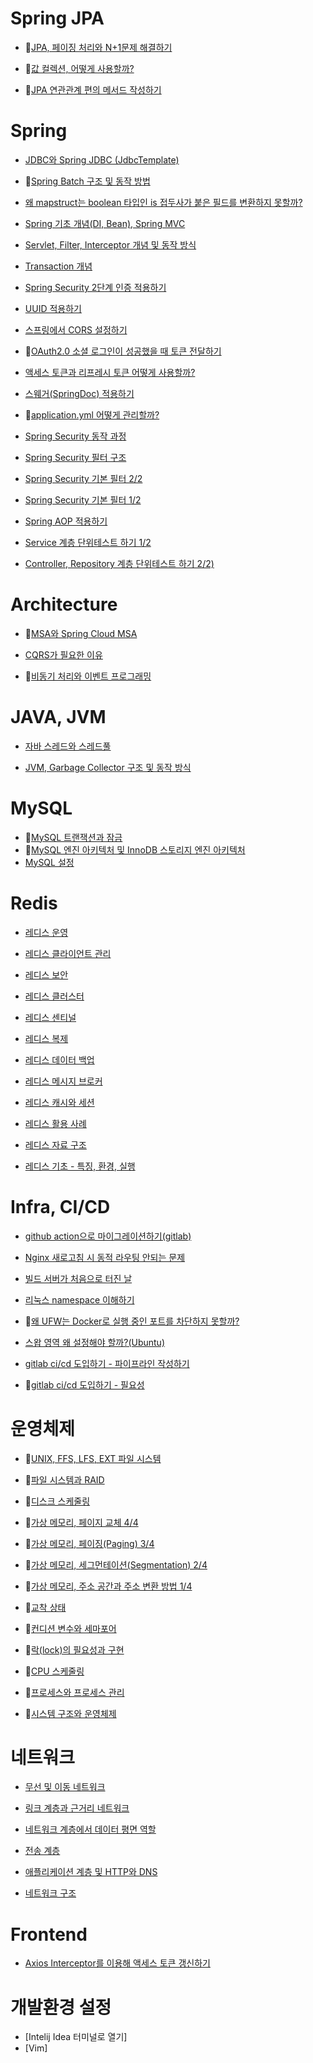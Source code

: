 # Spring JPA

- 📌[JPA, 페이징 처리와 N+1문제 해결하기](https://velog.io/@ji-jjang/JPA-%ED%8E%98%EC%9D%B4%EC%A7%95-%EC%B2%98%EB%A6%AC%EC%99%80-N1%EB%AC%B8%EC%A0%9C-%ED%95%B4%EA%B2%B0%ED%95%98%EA%B8%B0)

- 📌[값 컬렉션, 어떻게 사용할까?](https://velog.io/@ji-jjang/%EA%B0%92-%EC%BB%AC%EB%A0%89%EC%85%98-%EC%96%B4%EB%96%BB%EA%B2%8C-%EC%82%AC%EC%9A%A9%ED%95%A0%EA%B9%8C)

- 📌[JPA 연관관계 편의 메서드 작성하기](https://velog.io/@ji-jjang/JPA-%EC%97%B0%EA%B4%80%EA%B4%80%EA%B3%84-%ED%8E%B8%EC%9D%98-%EB%A9%94%EC%84%9C%EB%93%9C-%EC%9E%91%EC%84%B1%ED%95%98%EA%B8%B0)

# Spring

- [JDBC와 Spring JDBC (JdbcTemplate)](https://velog.io/@ji-jjang/JDBC%EC%99%80-Spring-JDBC-JdbcTemplate)

- 📌[Spring Batch 구조 및 동작 방법](https://velog.io/@ji-jjang/Spring-Batch-%EA%B5%AC%EC%A1%B0-%EB%B0%8F-%EB%8F%99%EC%9E%91-%EB%B0%A9%EB%B2%95)

- [왜 mapstruct는 boolean 타입인 is 접두사가 붙은 필드를 변환하지 못할까?](https://velog.io/@ji-jjang/%EC%99%9C-mapstruct%EB%8A%94-boolean-%ED%83%80%EC%9E%85%EC%9D%B8-is-%EC%A0%91%EB%91%90%EC%82%AC%EA%B0%80-%EB%B6%99%EC%9D%80-%ED%95%84%EB%93%9C%EB%A5%BC-%EB%B3%80%ED%99%98%ED%95%98%EC%A7%80-%EB%AA%BB%ED%95%A0%EA%B9%8C)

- [Spring 기초 개념(DI, Bean), Spring MVC](./spring/spring_basic.md)

- [Servlet, Filter, Interceptor 개념 및 동작 방식](./spring/servlet_filter_interceptor.md)

- [Transaction 개념](./spring/transaction.md)

- [Spring Security 2단계 인증 적용하기](https://velog.io/@ji-jjang/Spring-Security-apply-two-factor-auth-filter)

- [UUID 적용하기](https://velog.io/@ji-jjang/apply-UUID)

- [스프링에서 CORS 설정하기](https://velog.io/@ji-jjang/setting-up-CORS-in-Spring)

- 📌[OAuth2.0 소셜 로그인이 성공했을 때 토큰 전달하기](https://velog.io/@ji-jjang/OAuth2.0-social-login-successfully-passing-tokens-when-successful)

- [액세스 토큰과 리프레시 토큰 어떻게 사용할까?](https://velog.io/@ji-jjang/usage-access-token-refresh-token)

- [스웨거(SpringDoc) 적용하기](https://velog.io/@ji-jjang/apply-springdoc)

- 📌[application.yml 어떻게 관리할까?](https://velog.io/@ji-jjang/application.yml-management)

- [Spring Security 동작 과정](https://velog.io/@ji-jjang/Spring-Security-%EB%8F%99%EC%9E%91-%EA%B3%BC%EC%A0%95)

- [Spring Security 필터 구조](https://velog.io/@ji-jjang/%EC%8A%A4%ED%94%84%EB%A7%81-%EC%8B%9C%ED%81%90%EB%A6%AC%ED%8B%B0-%ED%95%84%ED%84%B0)

- [Spring Security 기본 필터 2/2](https://velog.io/@ji-jjang/Spring-Security-%EA%B8%B0%EB%B3%B8-%ED%95%84%ED%84%B0-2-2)

- [Spring Security 기본 필터 1/2](https://velog.io/@ji-jjang/Spring-Security-%EA%B8%B0%EB%B3%B8-%ED%95%84%ED%84%B0-1-2)

- [Spring AOP 적용하기](https://velog.io/@ji-jjang/Spring-AOP-%EC%A0%81%EC%9A%A9%ED%95%98%EA%B8%B0)

- [Service 계층 단위테스트 하기 1/2](https://velog.io/@ji-jjang/Service-%EA%B3%84%EC%B8%B5-%EB%8B%A8%EC%9C%84%ED%85%8C%EC%8A%A4%ED%8A%B8-%ED%95%98%EA%B8%B0-12)
- [Controller, Repository 계층 단위테스트 하기 2/2)](https://velog.io/@ji-jjang/Controller-Repository-%EA%B3%84%EC%B8%B5-%EB%8B%A8%EC%9C%84%ED%85%8C%EC%8A%A4%ED%8A%B8-%ED%95%98%EA%B8%B0-22)

# Architecture
- 📌[MSA와 Spring Cloud MSA](https://velog.io/@ji-jjang/MSA%EC%99%80-Spring-Cloud-MSA)

- [CQRS가 필요한 이유](https://velog.io/@ji-jjang/CQRS%EA%B0%80-%ED%95%84%EC%9A%94%ED%95%9C-%EC%9D%B4%EC%9C%A0)

- 📌[비동기 처리와 이벤트 프로그래밍](https://velog.io/@ji-jjang/%EC%8A%A4%ED%94%84%EB%A7%81-%EB%B9%84%EB%8F%99%EA%B8%B0-%EC%B2%98%EB%A6%AC%EC%99%80-%EC%9D%B4%EB%B2%A4%ED%8A%B8-%ED%94%84%EB%A1%9C%EA%B7%B8%EB%9E%98%EB%B0%8D) 

# JAVA, JVM
- [자바 스레드와 스레드풀](https://velog.io/@ji-jjang/%EC%9E%90%EB%B0%94-%EC%8A%A4%EB%A0%88%EB%93%9C)

- [JVM, Garbage Collector 구조 및 동작 방식](./java/jvm_garbage_collector.md)

# MySQL
- 📌[MySQL 트랜잭션과 잠금](./mysql/transaction.md)
- 📌[MySQL 엔진 아키텍처 및 InnoDB 스토리지 엔진 아키텍처](./mysql/architecture.md)
- [MySQL 설정](./mysql/settings.md)

# Redis
- [레디스 운영](./redis/operation.md)

- [레디스 클라이언트 관리](./redis/client-management.md)

- [레디스 보안](./redis/security.md)

- [레디스 클러스터](./redis/cluster.md)

- [레디스 센티널](./redis/centinel)

- [레디스 복제](./redis/replication.md)

- [레디스 데이터 백업](./redis/data-backup.md)

- [레디스 메시지 브로커](./redis/message-broker.md)

- [레디스 캐시와 세션](./redis/cache-session.md)

- [레디스 활용 사례](./redis/use_cases.md)

- [레디스 자료 구조](./redis/data-structure.md)

- [레디스 기초 - 특징, 환경, 실행](./redis/characteristic.md)

# Infra, CI/CD
- [github action으로 마이그레이션하기(gitlab)](https://velog.io/@ji-jjang/github-action%EC%9C%BC%EB%A1%9C-%EB%A7%88%EC%9D%B4%EA%B7%B8%EB%A0%88%EC%9D%B4%EC%85%98%ED%95%98%EA%B8%B0gitlab)
  
- [Nginx 새로고침 시 동적 라우팅 안되는 문제](https://velog.io/@ji-jjang/Nginx-dynamic-routing-not-working-on-nginx-refresh)
  
- [빌드 서버가 처음으로 터진 날](https://velog.io/@ji-jjang/%EB%B9%8C%EB%93%9C-%EC%84%9C%EB%B2%84%EA%B0%80-%EC%B2%98%EC%9D%8C%EC%9C%BC%EB%A1%9C-%ED%84%B0%EC%A7%84-%EB%82%A0)
  
- [리눅스 namespace 이해하기](https://velog.io/@ji-jjang/%EB%A6%AC%EB%88%85%EC%8A%A4-namespace-%EC%9D%B4%ED%95%B4%ED%95%98%EA%B8%B0)
  
- 📌[왜 UFW는 Docker로 실행 중인 포트를 차단하지 못할까?](https://velog.io/@ji-jjang/%EC%99%9C-UFW%EB%8A%94-Docker%EB%A1%9C-%EC%8B%A4%ED%96%89-%EC%A4%91%EC%9D%B8-PORT%EB%A5%BC-%EC%B0%A8%EB%8B%A8%ED%95%98%EC%A7%80-%EB%AA%BB%ED%95%A0%EA%B9%8C)
  
- [스왑 영역 왜 설정해야 할까?(Ubuntu)](https://velog.io/@ji-jjang/ubuntu-swap-area)
  
- [gitlab ci/cd 도입하기 - 파이프라인 작성하기](https://velog.io/@ji-jjang/gitlab-cicd-pipeline)

- 📌[gitlab ci/cd 도입하기 - 필요성](https://velog.io/@ji-jjang/gitlab-cicd-need)

# 운영체제
- 📌[UNIX, FFS, LFS, EXT 파일 시스템](https://velog.io/@ji-jjang/UNIX-FFS-LFS-EXT-%ED%8C%8C%EC%9D%BC-%EC%8B%9C%EC%8A%A4%ED%85%9C)

- 📌[파일 시스템과 RAID](https://velog.io/@ji-jjang/%ED%8C%8C%EC%9D%BC-%EC%8B%9C%EC%8A%A4%ED%85%9C%EA%B3%BC-RAID)

- 📌[디스크 스케줄링](https://velog.io/@ji-jjang/%EB%94%94%EC%8A%A4%ED%81%AC-%EC%8A%A4%EC%BC%80%EC%A4%84%EB%A7%81)

- 📌[가상 메모리, 페이지 교체 4/4](https://velog.io/@ji-jjang/%EA%B0%80%EC%83%81-%EB%A9%94%EB%AA%A8%EB%A6%AC-%ED%8E%98%EC%9D%B4%EC%A7%80-%EA%B5%90%EC%B2%B4-4-4)

- 📌[가상 메모리, 페이징(Paging) 3/4](https://velog.io/@ji-jjang/%EA%B0%80%EC%83%81-%EB%A9%94%EB%AA%A8%EB%A6%AC-%ED%8E%98%EC%9D%B4%EC%A7%95Paging-3-4)

- 📌[가상 메모리, 세그먼테이션(Segmentation) 2/4](https://velog.io/@ji-jjang/%EA%B0%80%EC%83%81-%EB%A9%94%EB%AA%A8%EB%A6%AC-%EC%84%B8%EA%B7%B8%EB%A8%BC%ED%85%8C%EC%9D%B4%EC%85%98Segmentation-2-5)

- 📌[가상 메모리, 주소 공간과 주소 변환 방법 1/4](https://velog.io/@ji-jjang/%EA%B0%80%EC%83%81-%EB%A9%94%EB%AA%A8%EB%A6%AC-%EC%A3%BC%EC%86%8C-%EA%B3%B5%EA%B0%84%EA%B3%BC-%EC%A3%BC%EC%86%8C-%EB%B3%80%ED%99%98-%EB%B0%A9%EB%B2%951-5)

- 📌[교착 상태](https://velog.io/@ji-jjang/%EA%B5%90%EC%B0%A9-%EC%83%81%ED%83%9C)

- 📌[컨디션 변수와 세마포어](https://velog.io/@ji-jjang/%EC%BB%A8%EB%94%94%EC%85%98-%EB%B3%80%EC%88%98%EC%99%80-%EC%84%B8%EB%A7%88%ED%8F%AC%EC%96%B4)

- 📌[락(lock)의 필요성과 구현](https://velog.io/@ji-jjang/%EB%9D%BDlock%EC%9D%98-%ED%95%84%EC%9A%94%EC%84%B1%EA%B3%BC-%EA%B5%AC%ED%98%84)

- 📌[CPU 스케줄링](https://velog.io/@ji-jjang/CPU-%EC%8A%A4%EC%BC%80%EC%A4%84%EB%A7%81)

- 📌[프로세스와 프로세스 관리](https://velog.io/@ji-jjang/%ED%94%84%EB%A1%9C%EC%84%B8%EC%8A%A4%EC%99%80-%ED%94%84%EB%A1%9C%EC%84%B8%EC%8A%A4-%EA%B4%80%EB%A6%AC)

- 📌[시스템 구조와 운영체제](https://velog.io/@ji-jjang/%EC%8B%9C%EC%8A%A4%ED%85%9C-%EA%B5%AC%EC%A1%B0%EC%99%80-%EC%9A%B4%EC%98%81%EC%B2%B4%EC%A0%9C)

# 네트워크
- [무선 및 이동 네트워크](https://velog.io/@ji-jjang/%EB%AC%B4%EC%84%A0-%EB%B0%8F-%EC%9D%B4%EB%8F%99-%EB%84%A4%ED%8A%B8%EC%9B%8C%ED%81%AC)

- [링크 계층과 근거리 네트워크](https://velog.io/@ji-jjang/%EB%A7%81%ED%81%AC-%EA%B3%84%EC%B8%B5%EA%B3%BC-%EA%B7%BC%EA%B1%B0%EB%A6%AC-%EB%84%A4%ED%8A%B8%EC%9B%8C%ED%81%AC)

- [네트워크 계층에서 데이터 평면 역할](https://velog.io/@ji-jjang/%EB%84%A4%ED%8A%B8%EC%9B%8C%ED%81%AC-%EA%B3%84%EC%B8%B5%EC%97%90%EC%84%9C-%EB%8D%B0%EC%9D%B4%ED%84%B0-%ED%8F%89%EB%A9%B4-%EC%97%AD%ED%95%A0)

- [전송 계층](https://velog.io/@ji-jjang/%EC%A0%84%EC%86%A1-%EA%B3%84%EC%B8%B5)

- [애플리케이션 계층 및 HTTP와 DNS](https://velog.io/@ji-jjang/network%EC%95%A0%ED%94%8C%EB%A6%AC%EC%BC%80%EC%9D%B4%EC%85%98-%EA%B3%84%EC%B8%B5-%EB%B0%8F-HTTP%EC%99%80-DNS)

- [네트워크 구조](https://velog.io/@ji-jjang/network%EB%84%A4%ED%8A%B8%EC%9B%8C%ED%81%AC-%EA%B5%AC%EC%A1%B0)

# Frontend
- [Axios Interceptor를 이용해 액세스 토큰 갱신하기](https://velog.io/@ji-jjang/Axios-Interceptor%EB%A5%BC-%EC%9D%B4%EC%9A%A9%ED%95%B4-%EC%95%A1%EC%84%B8%EC%8A%A4-%ED%86%A0%ED%81%B0-%EA%B0%B1%EC%8B%A0%ED%95%98%EA%B8%B0)

# 개발환경 설정
- [Intelij Idea 터미널로 열기]
- [Vim]